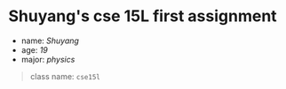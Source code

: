 # Shuyang's cse 15L first assignment
- name: *Shuyang*
- age: *19*
- major: *physics*
> class name: 
`cse15l`
